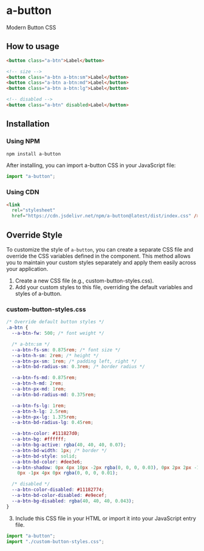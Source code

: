 # a-button

Modern Button CSS

## How to usage

```html
<button class="a-btn">Label</button>

<!-- size -->
<button class="a-btn a-btn:sm">Label</button>
<button class="a-btn a-btn:md">Label</button>
<button class="a-btn a-btn:lg">Label</button>

<!-- disabled -->
<button class="a-btn" disabled>Label</button>
```

## Installation

### Using NPM

```bash
npm install a-button
```

After installing, you can import a-button CSS in your JavaScript file:

```js
import "a-button";
```

### Using CDN

```html
<link
  rel="stylesheet"
  href="https://cdn.jsdelivr.net/npm/a-button@latest/dist/index.css" />
```

## Override Style

To customize the style of `a-button`, you can create a separate CSS file and override the CSS variables defined in the component. This method allows you to maintain your custom styles separately and apply them easily across your application.

1. Create a new CSS file (e.g., custom-button-styles.css).
2. Add your custom styles to this file, overriding the default variables and styles of a-button.

### custom-button-styles.css

```css
/* Override default button styles */
.a-btn {
  --a-btn-fw: 500; /* font weight */

  /* a-btn:sm */
  --a-btn-fs-sm: 0.875rem; /* font size */
  --a-btn-h-sm: 2rem; /* height */
  --a-btn-px-sm: 1rem; /* padding left, right */
  --a-btn-bd-radius-sm: 0.3rem; /* border radius */

  --a-btn-fs-md: 0.875rem;
  --a-btn-h-md: 2rem;
  --a-btn-px-md: 1rem;
  --a-btn-bd-radius-md: 0.375rem;

  --a-btn-fs-lg: 1rem;
  --a-btn-h-lg: 2.5rem;
  --a-btn-px-lg: 1.375rem;
  --a-btn-bd-radius-lg: 0.45rem;

  --a-btn-color: #111827d0;
  --a-btn-bg: #ffffff;
  --a-btn-bg-active: rgba(40, 40, 40, 0.07);
  --a-btn-bd-width: 1px; /* border */
  --a-btn-bd-style: solid;
  --a-btn-bd-color: #dee3e6;
  --a-btn-shadow: 0px 4px 10px -2px rgba(0, 0, 0, 0.03), 0px 2px 2px -1px rgba(0, 0, 0, 0.04),
    0px -1px 4px 0px rgba(0, 0, 0, 0.01);

  /* disabled */
  --a-btn-color-disabled: #11182774;
  --a-btn-bd-color-disabled: #e9ecef;
  --a-btn-bg-disabled: rgba(40, 40, 40, 0.043);
}
```

3. Include this CSS file in your HTML or import it into your JavaScript entry file.

```js
import "a-button";
import "./custom-button-styles.css";
```
